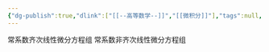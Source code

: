 ```yaml
---
{"dg-publish":true,"dlink":["[[--高等数学--]]","[[微积分]]"],"tags":null,"permalink":"/038-数字科学/math/微积分/常系数线性微分方程/","dgPassFrontmatter":true}
---
```



常系数齐次线性微分方程组
常系数非齐次线性微分方程组